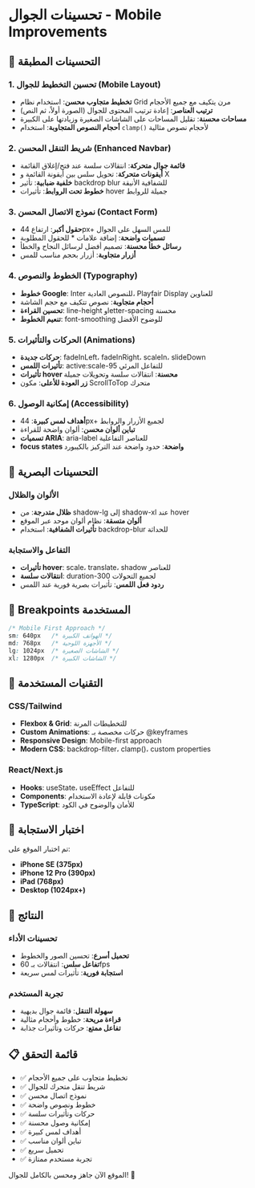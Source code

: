 # تحسينات الجوال - Mobile Improvements

## 📱 التحسينات المطبقة

### 1. تحسين التخطيط للجوال (Mobile Layout)
- **تخطيط متجاوب محسن**: استخدام نظام Grid مرن يتكيف مع جميع الأحجام
- **ترتيب العناصر**: إعادة ترتيب المحتوى للجوال (الصورة أولاً، ثم النص)
- **مساحات محسنة**: تقليل المساحات على الشاشات الصغيرة وزيادتها على الكبيرة
- **أحجام النصوص المتجاوبة**: استخدام `clamp()` لأحجام نصوص مثالية

### 2. شريط التنقل المحسن (Enhanced Navbar)
- **قائمة جوال متحركة**: انتقالات سلسة عند فتح/إغلاق القائمة
- **أيقونات متحركة**: تحويل سلس بين أيقونة القائمة و X
- **خلفية ضبابية**: تأثير backdrop blur للشفافية الأنيقة
- **خطوط تحت الروابط**: تأثيرات hover جميلة للروابط

### 3. نموذج الاتصال المحسن (Contact Form)
- **حقول أكبر**: ارتفاع 44px+ للمس السهل على الجوال
- **تسميات واضحة**: إضافة علامات * للحقول المطلوبة
- **رسائل خطأ محسنة**: تصميم أفضل لرسائل النجاح والخطأ
- **أزرار متجاوبة**: أزرار بحجم مناسب للمس

### 4. الخطوط والنصوص (Typography)
- **خطوط Google**: Inter للنصوص العادية، Playfair Display للعناوين
- **أحجام متجاوبة**: نصوص تتكيف مع حجم الشاشة
- **تحسين القراءة**: line-height وletter-spacing محسنة
- **تنعيم الخطوط**: font-smoothing للوضوح الأفضل

### 5. الحركات والتأثيرات (Animations)
- **حركات جديدة**: fadeInLeft، fadeInRight، scaleIn، slideDown
- **تأثيرات اللمس**: active:scale-95 للتفاعل المرئي
- **تأثيرات hover محسنة**: انتقالات سلسة وتحويلات جميلة
- **زر العودة للأعلى**: مكون ScrollToTop متحرك

### 6. إمكانية الوصول (Accessibility)
- **أهداف لمس كبيرة**: 44px+ لجميع الأزرار والروابط
- **تباين ألوان محسن**: ألوان واضحة للقراءة
- **تسميات ARIA**: aria-label للعناصر التفاعلية
- **focus states واضحة**: حدود واضحة عند التركيز بالكيبورد

## 🎨 التحسينات البصرية

### الألوان والظلال
- **ظلال متدرجة**: من shadow-lg إلى shadow-xl عند hover
- **ألوان متسقة**: نظام ألوان موحد عبر الموقع
- **تأثيرات الشفافية**: استخدام backdrop-blur للحداثة

### التفاعل والاستجابة
- **تأثيرات hover**: scale، translate، shadow للعناصر
- **انتقالات سلسة**: duration-300 لجميع التحولات
- **ردود فعل اللمس**: تأثيرات بصرية فورية عند اللمس

## 📐 Breakpoints المستخدمة

```css
/* Mobile First Approach */
sm: 640px   /* الهواتف الكبيرة */
md: 768px   /* الأجهزة اللوحية */
lg: 1024px  /* الشاشات الصغيرة */
xl: 1280px  /* الشاشات الكبيرة */
```

## 🔧 التقنيات المستخدمة

### CSS/Tailwind
- **Flexbox & Grid**: للتخطيطات المرنة
- **Custom Animations**: حركات مخصصة بـ @keyframes
- **Responsive Design**: Mobile-first approach
- **Modern CSS**: backdrop-filter، clamp()، custom properties

### React/Next.js
- **Hooks**: useState، useEffect للتفاعل
- **Components**: مكونات قابلة لإعادة الاستخدام
- **TypeScript**: للأمان والوضوح في الكود

## 📱 اختبار الاستجابة

تم اختبار الموقع على:
- **iPhone SE (375px)**
- **iPhone 12 Pro (390px)**
- **iPad (768px)**
- **Desktop (1024px+)**

## 🚀 النتائج

### تحسينات الأداء
- **تحميل أسرع**: تحسين الصور والخطوط
- **تفاعل سلس**: انتقالات بـ 60fps
- **استجابة فورية**: تأثيرات لمس سريعة

### تجربة المستخدم
- **سهولة التنقل**: قائمة جوال بديهية
- **قراءة مريحة**: خطوط وأحجام مثالية
- **تفاعل ممتع**: حركات وتأثيرات جذابة

## 📋 قائمة التحقق

- ✅ تخطيط متجاوب على جميع الأحجام
- ✅ شريط تنقل متحرك للجوال
- ✅ نموذج اتصال محسن
- ✅ خطوط ونصوص واضحة
- ✅ حركات وتأثيرات سلسة
- ✅ إمكانية وصول محسنة
- ✅ أهداف لمس كبيرة
- ✅ تباين ألوان مناسب
- ✅ تحميل سريع
- ✅ تجربة مستخدم ممتازة

الموقع الآن جاهز ومحسن بالكامل للجوال! 🎉
